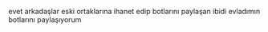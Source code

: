 evet arkadaşlar eski ortaklarına ihanet edip botlarını paylaşan ibidi evladımın botlarını paylaşıyorum 
